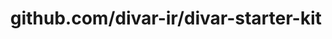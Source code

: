 ---
layout: post
title: github.com/divar-ir/divar-starter-kit
categories: link
tags: [انگلیسی, برنامه‌نویسی]
---